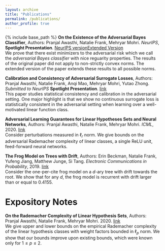 ```yaml
---
layout: archive
title: "Publications"
permalink: /publications/
author_profile: true
---
```

{% include base_path %}
**On the Existence of the Adversarial Bayes Classifier**,  Authors: Pranjal Awasthi, Natalie Frank, Mehryar Mohri. <i>NeurIPS</i>, **Spotlight Presentation**. [NeurIPS version](https://papers.nips.cc/paper/2021/hash/172ef5a94b4dd0aa120c6878fc29f70c-Abstract.html)[Extended Version](https://arxiv.org/pdf/2112.01694.pdf)<br>
We prove that there exist minimizers to the adversarial risk which we call the *adversarial Bayes classifier* with nice reguarity properties. The results of the original paper did not apply to non-strictly convex norms. The extended version of the paper extends these results to all possible norms.

**Calibration and Consistency of Adversarial Surrogate Losses**,  Authors: Pranjal Awasthi, Natalie Frank, Anqi Mao, Mehryar Mohri, Yutao Zhong. <i>Submitted to NeurIPS</i> **Spotlight Presentation**. [link](https://arxiv.org/abs/2104.09658)<br>
This paper studies statistical consistency and calibration in the adversarial setting. One major highlight is that we show no continuous surrogate loss is statistically consistent in the adversarial setting when learning over a well-motivated linear function class.

**Adversarial Learning Guarantees for Linear Hypotheses Sets and Neural Networks**,  Authors: Pranjal Awasthi, Natalie Frank, Mehryar Mohri. <i>ICML</i>, 2020. [link](http://proceedings.mlr.press/v119/awasthi20a.html)<br>
Consider perturbations measured in $\ell_r$ norm. We give bounds on the adversarial Rademacher complexity of linear classes, a single ReLU unit, feed-forward neural networks.

**The Frog Model on Trees with Drift**,  Authors: Erin Beckman, Natalie Frank, Yufeng Jiang, Matthew Junge, Si Tang. <i>Electronic Communications in Probability</i>, 2019. [link](https://projecteuclid.org/journals/electronic-communications-in-probability/volume-24/issue-none/The-frog-model-on-trees-with-drift/10.1214/19-ECP235.full)<br>
Consider the one-per-cite frog model on a $d$-ary tree with drift towards the root. We show that for any $d$, the frog model is recurrent with drift larger than or equal to $0.4155$. 
  
# Expository Notes
  
**On the Rademacher Complexity of Linear Hypothesis Sets**, Authors: Pranjal Awasthi, Natalie Frank, Mehryar Mohri. 2020. [link](https://arxiv.org/abs/2007.11045)<br>
We give upper and lower bounds on the empirical Rademacher complexity of the linear hypothesis classes with weight factors bounded in $\ell_p$ norm. We show that our bounds improve upon existing bounds, which were known only for $1\leq p \leq 2$.

